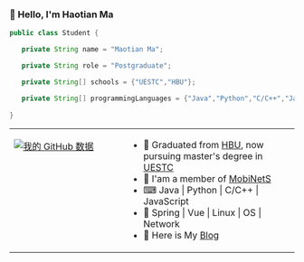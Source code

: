 ### 👋 Hello, I'm Haotian  Ma



```java
public class Student {

   private String name = "Maotian Ma";

   private String role = "Postgraduate";

   private String[] schools = {"UESTC","HBU"};

   private String[] programmingLanguages = {"Java","Python","C/C++","JavaScript"};
   
}
```




<table width="960px">
<tr>
<td valign="top" width="40%">
  
[![我的 GitHub 数据](https://github-readme-stats.vercel.app/api?username=qy-liuhuo)]()

</td>
<td valign="top" width="60%">
  
- 🏫 Graduated from [HBU](https://www.hbu.edu.cn/), now pursuing master's degree in [UESTC](https://www.uestc.edu.cn/)
- 👤 I'am a member of [MobiNetS](https://mobinets.cn/site/Main_Page) 
- ⌨ Java | Python | C/C++ | JavaScript
- 💙 Spring | Vue | Linux | OS | Network
- 📑 Here is My [Blog](https://qylh.xyz/)

</td>
</tr>
